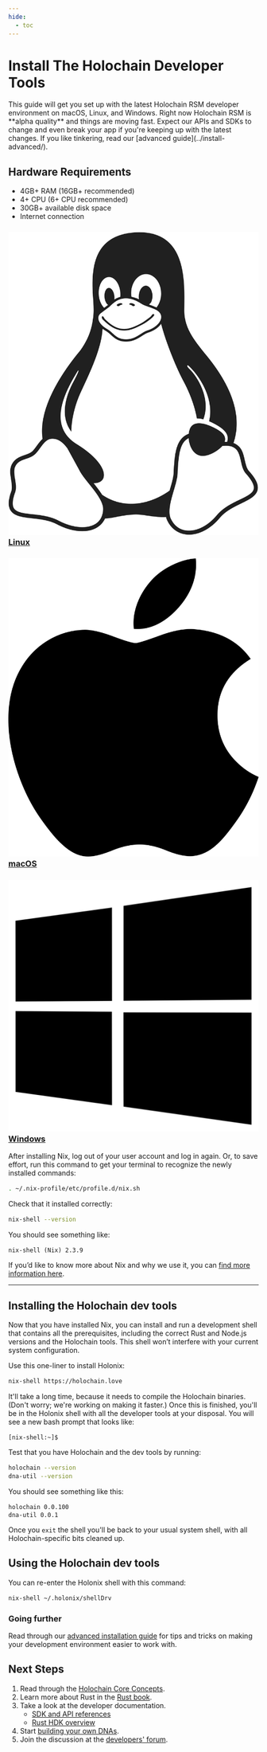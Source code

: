 ```yaml
---
hide:
  - toc
---
```


# Install The Holochain Developer Tools

<div markdown="1" class="coreconcepts-intro">
This guide will get you set up with the latest Holochain RSM developer environment on macOS, Linux, and Windows. Right now Holochain RSM is **alpha quality** and things are moving fast. Expect our APIs and SDKs to change and even break your app if you're keeping up with the latest changes. If you like tinkering, read our [advanced guide](../install-advanced/).
</div>

## Hardware Requirements

* 4GB+ RAM (16GB+ recommended)
* 4+ CPU (6+ CPU recommended)
* 30GB+ available disk space
* Internet connection

<div class="h-tile-container h-tile-container-3 tile-tabs">
    <div class="h-tile">
        <a href="javascript:rudrSwitchContent('tab_linux', 'content_linux');" id="tab_linux" data-contentclass="content_linux" class="tabmenu active" onclick="window.open(this.href,'_self'); return false;">
            <h3><img src="/docs/custom/icon-linux.svg" class="linux"> Linux</h3>
        </a>
    </div>
    <div class="h-tile">
        <a href="javascript:rudrSwitchContent('tab_macos', 'content_macos');" id="tab_macos" data-contentclass="content_macos" class="tabmenu" onclick="window.open(this.href,'_self'); return false;">
            <h3><img src="/docs/custom/icon-apple.svg"> macOS</h3>
        </a>
    </div>
    <div class="h-tile">
        <a href="javascript:rudrSwitchContent('tab_windows', 'content_windows');" id="tab_windows" data-contentclass="content_windows" class="tabmenu" onclick="window.open(this.href,'_self'); return false;">
            <h3><img src="/docs/custom/icon-windows.svg"> Windows</h3>
        </a>
    </div>
</div>

<div markdown="1" class="tabcontent content_linux" data-tabid="tab_linux" style="display:none;">

## Linux

### Install the Nix Package Manager

We use the Nix toolkit to manage the installation of our dev tools, so you can get to work without fighting compiler and package compatibility issues. Install the Nix package manager with this command:

```bash
sh <(curl -L https://nixos.org/nix/install)
```

</div>

<div markdown="1" class="tabcontent content_macos" data-tabid="tab_macos" style="display:none;>

## macOS

### Pre-Installed Software

* [XCode Developer Tools](https://apps.apple.com/us/app/xcode/id497799835?mt=12)

### Install the Nix Package Manager

We use the Nix toolkit to manage the installation of our dev tools, so you can get to work without fighting compiler and package compatibility issues. Install the Nix package manager with this command:

#### macOS 10.15 Catalina and later

```bash
sh <(curl -L https://nixos.org/nix/install) --darwin-use-unencrypted-nix-store-volume
```

#### macOS 10.14 Mojave and earlier

```bash
sh <(curl -L https://nixos.org/nix/install)
```

</div>

<div markdown="1" class="tabcontent content_windows" data-tabid="tab_windows" style="display:none;">

## Windows

Holochain development uses the same tools across Mac, Windows, and Linux. However, the Nix toolkit, which we use to install and manage those tools, only works natively on Mac and Linux. We recommend **installing Linux in a virtual machine** and using the <a href="javascript:rudrSwitchContent('tab_linux', 'content_linux');" onclick="window.open(this.href,'_self'); return false;">Linux instructions</a>. [Ubuntu Linux](https://www.ubuntu.com/) in [VirtualBox](https://virtualbox.org) is a popular and user-friendly choice; here is a [tutorial](https://itsfoss.com/install-linux-in-virtualbox/) to get you up and running.

If you have **Windows 10 with [WSL2](https://docs.microsoft.com/en-us/windows/wsl/install-win10)**, Ubuntu Linux is available via the Microsoft Store. Right now we're **not supporting this method**, because we've seen some compilation issues, but if you wanted to try the following steps we'd be grateful if you shared your results on the [Holochain developers' forum](https://forum.holochain.org).

### Requirements

* Windows 10 with [May 2020 Update](https://support.microsoft.com/en-us/help/4028685/windows-10-get-the-update)

### Install Ubuntu Linux

1. Make sure you're [up to date](https://support.microsoft.com/en-us/help/4028685/windows-10-get-the-update) with Windows 10 version 2004 or newer.
2. [Install Windows Subsystem for Linux 2 (WSL2)](https://docs.microsoft.com/en-us/windows/wsl/install-win10).
3. Open the Microsoft Store app and search for Ubuntu 20.04 LTS.
4. Install Ubuntu.
5. Open the Start menu and click on Ubuntu 20.04 LTS. You should see a Linux terminal.

### Install the Nix Package Manager

One you see a Linux terminal, install the Nix package manager with this command:

```bash
sh <(curl -L https://nixos.org/nix/install)
```

</div>

After installing Nix, log out of your user account and log in again. Or, to save effort, run this command to get your terminal to recognize the newly installed commands:

```bash
. ~/.nix-profile/etc/profile.d/nix.sh
```

Check that it installed correctly:

```bash
nix-shell --version
```

You should see something like:

```
nix-shell (Nix) 2.3.9
```

If you’d like to know more about Nix and why we use it, you can [find more information here](../nix/).

---

## Installing the Holochain dev tools

Now that you have installed Nix, you can install and run a development shell that contains all the prerequisites, including the correct Rust and Node.js versions and the Holochain tools. This shell won’t interfere with your current system configuration.

Use this one-liner to install Holonix:

```bash
nix-shell https://holochain.love
```

It'll take a long time, because it needs to compile the Holochain binaries. (Don't worry; we're working on making it faster.) Once this is finished, you'll be in the Holonix shell with all the developer tools at your disposal. You will see a new bash prompt that looks like:

```
[nix-shell:~]$
```

Test that you have Holochain and the dev tools by running:

```bash
holochain --version
dna-util --version
```

You should see something like this:

```
holochain 0.0.100
dna-util 0.0.1
```

Once you `exit` the shell you'll be back to your usual system shell, with all Holochain-specific bits cleaned up.

## Using the Holochain dev tools

You can re-enter the Holonix shell with this command:

```bash
nix-shell ~/.holonix/shellDrv
```

### Going further

Read through our [advanced installation guide](../install-advanced/) for tips and tricks on making your development environment easier to work with.

## Next Steps

1. Read through the [Holochain Core Concepts](../concepts/).
2. Learn more about Rust in the [Rust book](https://doc.rust-lang.org/book/).
3. Take a look at the developer documentation.
    * [SDK and API references](/docs/references/)
    * [Rust HDK overview](https://github.com/holochain/holochain/blob/develop/crates/hdk3/README.md)
4. Start [building your own DNAs](https://github.com/holochain/holochain/blob/develop/docs/build_tutorial.md#1-write-your-zomes).
5. Join the discussion at the [developers' forum](https://forum.holochain.org).

<script>
function rudrSwitchContent(rudr_tab_id, rudr_tab_content) {
    // first of all we get all tab content blocks (I think the best way to get them by class names)
    var all_content = document.getElementsByClassName("tabcontent");
    var i;
    for (i = 0; i < all_content.length; i++) {
        all_content[i].style.display = 'none'; // hide all tab content
    }
    var active_content = document.getElementsByClassName(rudr_tab_content);
    for (i = 0; i < active_content.length; i ++) {
        active_content[i].style.display = 'block'; // display the content we need
    }

    // now we get all tab menu items by class names (use the next code only if you need to highlight current tab)
    var tabs = document.getElementsByClassName("tabmenu");
    var i;
    for (i = 0; i < tabs.length; i++) {
        tabs[i].className = 'tabmenu';
    }
    document.getElementById(rudr_tab_id).className = 'tabmenu active';
}

// If there's a fragment identifier on the URL, switch to the correct tab on startup.
function switchToTabForFragmentIfNecessary() {
    var fragment = window.location.hash.slice(1);
    if (!fragment) {
        // Nothing to do. Make sure the default tab's content is visible.
        var active_tab = document.querySelectorAll('.tabmenu.active')[0];
        rudrSwitchContent(active_tab.id, active_tab.getAttribute('data-contentclass'))
        return;
    }

    var target = document.getElementById(fragment);
    if (!target)
        // Invalid fragment identifier.
        return;

    var tabContainer = target.closest('.tabcontent');
    if (!tabContainer)
        // This content wasn't in a tab.
        return;

    var tabID = tabContainer.getAttribute('data-tabid');
    var contentID = tabContainer.id;

    // Make the tab active so you can see the linked content.
    rudrSwitchContent(tabID, contentID);
}

// Switch to the correct tab if DOM is ready.
if (document.readyState === 'interactive' || document.readyState === 'complete')
    switchToTabForFragmentIfNecessary();

// Otherwise, wait until document is loaded and try again.
document.addEventListener('DOMContentLoaded', switchToTabForFragmentIfNecessary, false);

</script>
